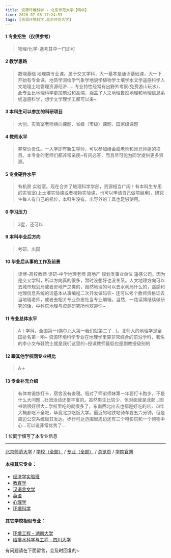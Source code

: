```yaml
---
title: 资源环境科学 - 北京师范大学【精华】
time: 2020-07-08 17:24:53
tags: [资源环境科学,北京师范大学]
---
```

#### 1 专业招生（仅供参考）  
> 物理/化学-选考其中一门即可


#### 2 教学思路
> 数理基础 地理类专业课。属于交叉学科，大一基本是通识基础课，大一下开始有专业课，地质学测绘学气象学地貌学植物学土壤学水文学遥感科学人文地理土地管理资源经济......专业特性经常有出野外考察(免费游山玩水)，此专业比地理科学更加前沿和高端，涵盖了人文地理自然地理和地理信息系统遥感科学，想学文学理学工都可以来~


#### 3 本科生可以参加的科研项目
> 大创、实验室老师横向课题、省级（市级）课题、国家级课题


#### 4 教师水平
> 非常负责任。一入学即有新生导师，可以参加组会或老师和师兄师姐的项目。本专业的老师们都非常亲民~有问必答，而且尽可能为同学提供更多资源。


#### 5 专业硬件水平
> 有机房 实验室。现在合并了地理科学学部，资源相当广阔！有本科生专用的实验室(上土壤实验课或者植物实验课，也可以申请自己做项目用)，研究生每人有自己的机位，本科生没有。出野外的工具也足够使用。


#### 6 学习压力
> 3星，还可以

#### 9 本科毕业后方向
> 考研、出国


#### 10 毕业后从事的工作及前景
> 读博-高校教师 读研-中学地理老师 房地产 规划类事业单位 遥感公司。因为是交叉学科，所以方向真的很多，暂时没想好也没关系。人文地理方向可以去城市规划局或者房地产之类的，自然地理的可以去水利局什么的，遥感和地理信息系统的话基本从事编程二次开发做码农~ 还可以考个教师资格证去当地理老师，或者去相关专业杂志社当专业编辑。当然，一路读博继续做研究的话，中科院地理与资源研究所也欢迎你~


#### 11 专业总体水平
> A＋学科，全国第一(偶尔北大第一我们就第二了...)。北师大的地理学是全国排名第一哟~ 资源环境科学专业在地理学里算非常综合的前沿学科，著名的李小文布鞋院士就是我们这里的~授课教师最低也是副教授级别的


#### 12 跟其他学校同专业相比
> A＋


#### 13 专业补充介绍
> 有体育锻炼打卡，宿舍没有查寝。哦对了师弟师妹第一年要打卡跑步，不是什么大问题...社团活动还挺丰富的。虽然男生比较少，但对面就是北邮...图书馆很好很大...学校里吃的就很多了，东南西北出去也都是好吃的店，四年大概都吃不全吧，毕竟北京吃饭大学。最近的地铁站骑车要五六分钟，但是周边公交系统极其发达。步行可达范围里周边还有三个电影院和一个购物中心...可以说非常优秀了...

1 位同学填写了本专业信息
***
[北京师范大学](https://univgo.github.io/2020/07/08/北京师范大学) / [学校（全部）](https://univgo.github.io/2020/07/08/3efa6bcca419) / [专业（全部）](https://univgo.github.io/2020/07/08/2d4c6d3552c2) / [总览页](https://univgo.github.io/2020/07/08/445daeb4fa00) / [学院官网](http://ires.bnu.edu.cn/)
#### 本校其它专业：
- [经济学实验班](https://univgo.github.io/2020/07/08/905157b079f8)
- [教育学](https://univgo.github.io/2020/07/08/2f75c9262b70)
- [汉语言文学](https://univgo.github.io/2020/07/08/3aae24e6fd08)
- [英语](https://univgo.github.io/2020/07/08/fb1451957ef8)
- [心理学](https://univgo.github.io/2020/07/08/65204f4bc5da)
- [环境科学](https://univgo.github.io/2020/07/08/a1a478636052)

#### 其它学校相似专业：
- [环境工程 - 湖南大学](https://univgo.github.io/2020/07/08/779795e6a78e)
- [给排水科学与工程 - 四川大学](https://univgo.github.io/2020/07/08/0ac0d4338395)


有问题请在下面留言，会及时回复的~
